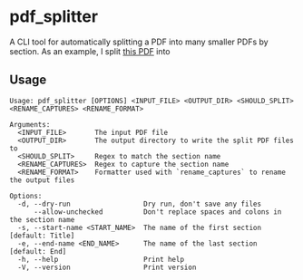 # pdf_splitter

A CLI tool for automatically splitting a PDF into many smaller PDFs by section.
As an example, I split [this PDF](<https://connorcode.com/files/Books/Precalculus%20with%20Limits%20-%20Ron%20Larson%20(2013).pdf>) into

## Usage

```
Usage: pdf_splitter [OPTIONS] <INPUT_FILE> <OUTPUT_DIR> <SHOULD_SPLIT> <RENAME_CAPTURES> <RENAME_FORMAT>

Arguments:
  <INPUT_FILE>       The input PDF file
  <OUTPUT_DIR>       The output directory to write the split PDF files to
  <SHOULD_SPLIT>     Regex to match the section name
  <RENAME_CAPTURES>  Regex to capture the section name
  <RENAME_FORMAT>    Formatter used with `rename_captures` to rename the output files

Options:
  -d, --dry-run                  Dry run, don't save any files
      --allow-unchecked          Don't replace spaces and colons in the section name
  -s, --start-name <START_NAME>  The name of the first section [default: Title]
  -e, --end-name <END_NAME>      The name of the last section [default: End]
  -h, --help                     Print help
  -V, --version                  Print version
```
